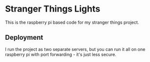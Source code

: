 # Stranger Things Lights
This is the raspberry pi based code for my stranger things project.

## Deployment
I run the project as two separate servers, but you can run it all on one raspberry pi with port forwarding - it's just less secure.
